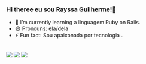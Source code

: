 ### Hi theree  eu sou Rayssa Guilherme!👋 


- 🌱 I’m currently learning  a linguagem Ruby on Rails.
- 😄 Pronouns: ela/dela
- ⚡ Fun fact: Sou apaixonada por tecnologia .

##

<div >
  <a href=" https://www.instagram.com/rayssaguilherme9/ "target="_blank"><img src=" 	https://img.shields.io/badge/Instagram-E4405F?style=for-the-badge&logo=instagram&logoColor=white " target="_blank"></a>
  <a href=" https://wa.me/+5531985516248?text=Ol%C3%A1,%20Rayssa! " target="_blank"><img src=" 		https://img.shields.io/badge/WhatsApp-25D366?style=for-the-badge&logo=whatsapp&logoColor=white " target="_blank"></a>
  <a href=" https://www.linkedin.com/in/rayssa-guilherme-a71491238/ " target="_blank"><img src=" 		https://img.shields.io/badge/LinkedIn-0077B5?style=for-the-badge&logo=linkedin&logoColor=white " target="_blank"></a>

</div>

